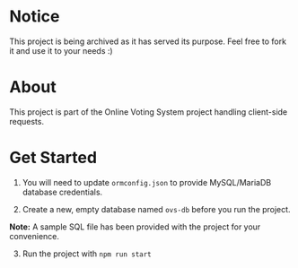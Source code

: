 # Notice

This project is being archived as it has served its purpose. Feel free to fork it and use it to your needs :)

# About

This project is part of the Online Voting System project handling client-side requests.

# Get Started

1. You will need to update `ormconfig.json` to provide MySQL/MariaDB database credentials. 

2. Create a new, empty database named `ovs-db` before you run the project.

__Note:__ A sample SQL file has been provided with the project for your convenience. 

3. Run the project with `npm run start`
